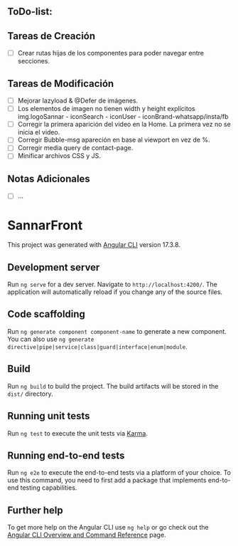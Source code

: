 ## ToDo-list:

## Tareas de Creación

- [ ] Crear rutas hijas de los componentes para poder navegar entre secciones.

## Tareas de Modificación

- [ ] Mejorar lazyload & @Defer de imágenes.
- [ ] Los elementos de imagen no tienen width y height explícitos img.logoSannar - iconSearch - iconUser - iconBrand-whatsapp/insta/fb
- [ ] Corregir la primera aparición del video en la Home. La primera vez no se inicia el video.
- [ ] Corregir Bubble-msg apareción en base al viewport en vez de %.
- [ ] Corregir media query de contact-page.
- [ ] Minificar archivos CSS y JS.

## Notas Adicionales

- [ ] ...

# SannarFront

This project was generated with [Angular CLI](https://github.com/angular/angular-cli) version 17.3.8.

## Development server

Run `ng serve` for a dev server. Navigate to `http://localhost:4200/`. The application will automatically reload if you change any of the source files.

## Code scaffolding

Run `ng generate component component-name` to generate a new component. You can also use `ng generate directive|pipe|service|class|guard|interface|enum|module`.

## Build

Run `ng build` to build the project. The build artifacts will be stored in the `dist/` directory.

## Running unit tests

Run `ng test` to execute the unit tests via [Karma](https://karma-runner.github.io).

## Running end-to-end tests

Run `ng e2e` to execute the end-to-end tests via a platform of your choice. To use this command, you need to first add a package that implements end-to-end testing capabilities.

## Further help

To get more help on the Angular CLI use `ng help` or go check out the [Angular CLI Overview and Command Reference](https://angular.io/cli) page.
